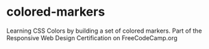 # colored-markers
Learning CSS Colors by building a set of colored markers. Part of the Responsive Web Design Certification on FreeCodeCamp.org
